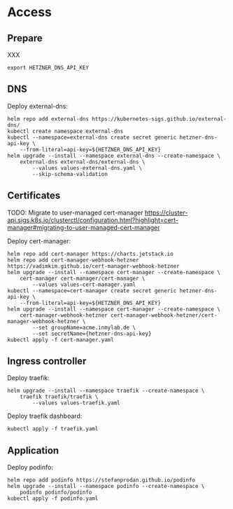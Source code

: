 # Access

## Prepare

XXX

```shell
export HETZNER_DNS_API_KEY
```

## DNS

Deploy external-dns:

```shell
helm repo add external-dns https://kubernetes-sigs.github.io/external-dns/
kubectl create namespace external-dns
kubectl --namespace=external-dns create secret generic hetzner-dns-api-key \
    --from-literal=api-key=${HETZNER_DNS_API_KEY}
helm upgrade --install --namespace external-dns --create-namespace \
    external-dns external-dns/external-dns \
        --values values-external-dns.yaml \
        --skip-schema-validation
```

## Certificates

TODO: Migrate to user-managed cert-manager https://cluster-api.sigs.k8s.io/clusterctl/configuration.html?highlight=cert-manager#migrating-to-user-managed-cert-manager

Deploy cert-manager:

```shell
helm repo add cert-manager https://charts.jetstack.io
helm repo add cert-manager-webhook-hetzner https://vadimkim.github.io/cert-manager-webhook-hetzner
helm upgrade --install --namespace cert-manager --create-namespace \
    cert-manager cert-manager/cert-manager \
        --values values-cert-manager.yaml
kubectl --namespace=cert-manager create secret generic hetzner-dns-api-key \
    --from-literal=api-key=${HETZNER_DNS_API_KEY}
helm upgrade --install --namespace cert-manager --create-namespace \
    cert-manager-webhook-hetzner cert-manager-webhook-hetzner/cert-manager-webhook-hetzner \
        --set groupName=acme.inmylab.de \
        --set secretName={hetzner-dns-api-key}
kubectl apply -f cert-manager.yaml
```

## Ingress controller

Deploy traefik:

```shell
helm upgrade --install --namespace traefik --create-namespace \
    traefik traefik/traefik \
        --values values-traefik.yaml
```

Deploy traefik dashboard:

```shell
kubectl apply -f traefik.yaml
```

## Application

Deploy podinfo:

```shell
helm repo add podinfo https://stefanprodan.github.io/podinfo
helm upgrade --install --namespace podinfo --create-namespace \
    podinfo podinfo/podinfo
kubectl apply -f podinfo.yaml
```
